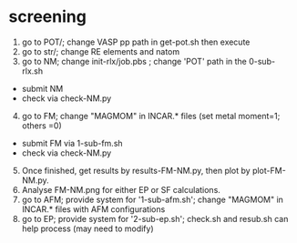 # screening

1. go to POT/; change VASP pp path in get-pot.sh then execute 
2. go to str/; change RE elements and natom
3. go to NM; change init-rlx/job.pbs ; change 'POT' path in the  0-sub-rlx.sh
- submit NM
- check via check-NM.py

4. go to FM; change "MAGMOM" in INCAR.* files (set metal moment=1; others =0)
- submit FM via 1-sub-fm.sh 
- check via check-NM.py

5. Once finished, get results by results-FM-NM.py, then plot by plot-FM-NM.py.
6. Analyse FM-NM.png for either EP or SF calculations.
7. go to AFM; provide system for '1-sub-afm.sh'; change "MAGMOM" in INCAR.* files with AFM configurations
8. go to EP; provide system for '2-sub-ep.sh'; check.sh and resub.sh can help process (may need to modify) 
